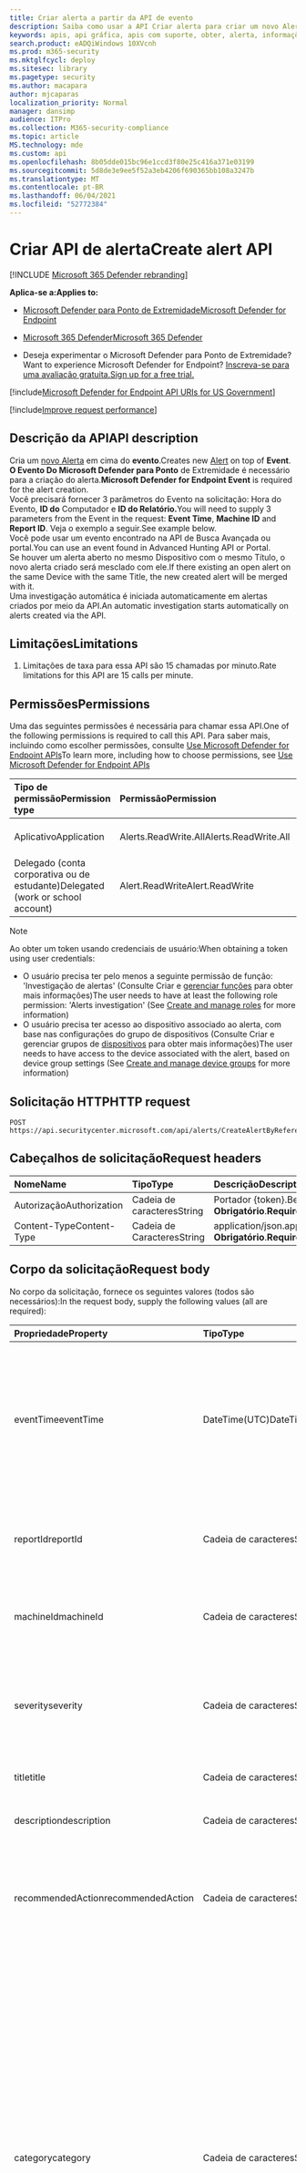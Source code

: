 ```yaml
---
title: Criar alerta a partir da API de evento
description: Saiba como usar a API Criar alerta para criar um novo Alerta em cima do Evento no Microsoft Defender para Ponto de Extremidade.
keywords: apis, api gráfica, apis com suporte, obter, alerta, informações, id
search.product: eADQiWindows 10XVcnh
ms.prod: m365-security
ms.mktglfcycl: deploy
ms.sitesec: library
ms.pagetype: security
ms.author: macapara
author: mjcaparas
localization_priority: Normal
manager: dansimp
audience: ITPro
ms.collection: M365-security-compliance
ms.topic: article
MS.technology: mde
ms.custom: api
ms.openlocfilehash: 8b05dde015bc96e1ccd3f80e25c416a371e03199
ms.sourcegitcommit: 5d8de3e9ee5f52a3eb4206f690365bb108a3247b
ms.translationtype: MT
ms.contentlocale: pt-BR
ms.lasthandoff: 06/04/2021
ms.locfileid: "52772384"
---
```

# <a name="create-alert-api"></a><span data-ttu-id="30e75-104">Criar API de alerta</span><span class="sxs-lookup"><span data-stu-id="30e75-104">Create alert API</span></span>

[!INCLUDE [Microsoft 365 Defender rebranding](../../includes/microsoft-defender.md)]

<span data-ttu-id="30e75-105">**Aplica-se a:**</span><span class="sxs-lookup"><span data-stu-id="30e75-105">**Applies to:**</span></span>
- [<span data-ttu-id="30e75-106">Microsoft Defender para Ponto de Extremidade</span><span class="sxs-lookup"><span data-stu-id="30e75-106">Microsoft Defender for Endpoint</span></span>](https://go.microsoft.com/fwlink/p/?linkid=2154037)
- [<span data-ttu-id="30e75-107">Microsoft 365 Defender</span><span class="sxs-lookup"><span data-stu-id="30e75-107">Microsoft 365 Defender</span></span>](https://go.microsoft.com/fwlink/?linkid=2118804)

- <span data-ttu-id="30e75-108">Deseja experimentar o Microsoft Defender para Ponto de Extremidade?</span><span class="sxs-lookup"><span data-stu-id="30e75-108">Want to experience Microsoft Defender for Endpoint?</span></span> [<span data-ttu-id="30e75-109">Inscreva-se para uma avaliação gratuita.</span><span class="sxs-lookup"><span data-stu-id="30e75-109">Sign up for a free trial.</span></span>](https://www.microsoft.com/microsoft-365/windows/microsoft-defender-atp?ocid=docs-wdatp-exposedapis-abovefoldlink) 

[!include[Microsoft Defender for Endpoint API URIs for US Government](../../includes/microsoft-defender-api-usgov.md)]

[!include[Improve request performance](../../includes/improve-request-performance.md)]


## <a name="api-description"></a><span data-ttu-id="30e75-110">Descrição da API</span><span class="sxs-lookup"><span data-stu-id="30e75-110">API description</span></span>
<span data-ttu-id="30e75-111">Cria um [novo Alerta](alerts.md) em cima do **evento**.</span><span class="sxs-lookup"><span data-stu-id="30e75-111">Creates new [Alert](alerts.md) on top of **Event**.</span></span>
<br><span data-ttu-id="30e75-112">**O Evento Do Microsoft Defender para Ponto** de Extremidade é necessário para a criação do alerta.</span><span class="sxs-lookup"><span data-stu-id="30e75-112">**Microsoft Defender for Endpoint Event** is required for the alert creation.</span></span>
<br><span data-ttu-id="30e75-113">Você precisará fornecer 3 parâmetros do Evento na solicitação: Hora do Evento, **ID do** Computador e **ID do Relatório.**</span><span class="sxs-lookup"><span data-stu-id="30e75-113">You will need to supply 3 parameters from the Event in the request: **Event Time**, **Machine ID** and **Report ID**.</span></span> <span data-ttu-id="30e75-114">Veja o exemplo a seguir.</span><span class="sxs-lookup"><span data-stu-id="30e75-114">See example below.</span></span>
<br><span data-ttu-id="30e75-115">Você pode usar um evento encontrado na API de Busca Avançada ou portal.</span><span class="sxs-lookup"><span data-stu-id="30e75-115">You can use an event found in Advanced Hunting API or Portal.</span></span>
<br><span data-ttu-id="30e75-116">Se houver um alerta aberto no mesmo Dispositivo com o mesmo Título, o novo alerta criado será mesclado com ele.</span><span class="sxs-lookup"><span data-stu-id="30e75-116">If there existing an open alert on the same Device with the same Title, the new created alert will be merged with it.</span></span>
<br><span data-ttu-id="30e75-117">Uma investigação automática é iniciada automaticamente em alertas criados por meio da API.</span><span class="sxs-lookup"><span data-stu-id="30e75-117">An automatic investigation starts automatically on alerts created via the API.</span></span>


## <a name="limitations"></a><span data-ttu-id="30e75-118">Limitações</span><span class="sxs-lookup"><span data-stu-id="30e75-118">Limitations</span></span>
1. <span data-ttu-id="30e75-119">Limitações de taxa para essa API são 15 chamadas por minuto.</span><span class="sxs-lookup"><span data-stu-id="30e75-119">Rate limitations for this API are 15 calls per minute.</span></span>


## <a name="permissions"></a><span data-ttu-id="30e75-120">Permissões</span><span class="sxs-lookup"><span data-stu-id="30e75-120">Permissions</span></span>

<span data-ttu-id="30e75-121">Uma das seguintes permissões é necessária para chamar essa API.</span><span class="sxs-lookup"><span data-stu-id="30e75-121">One of the following permissions is required to call this API.</span></span> <span data-ttu-id="30e75-122">Para saber mais, incluindo como escolher permissões, consulte [Use Microsoft Defender for Endpoint APIs](apis-intro.md)</span><span class="sxs-lookup"><span data-stu-id="30e75-122">To learn more, including how to choose permissions, see [Use Microsoft Defender for Endpoint APIs](apis-intro.md)</span></span>

<span data-ttu-id="30e75-123">Tipo de permissão</span><span class="sxs-lookup"><span data-stu-id="30e75-123">Permission type</span></span> |   <span data-ttu-id="30e75-124">Permissão</span><span class="sxs-lookup"><span data-stu-id="30e75-124">Permission</span></span>  |   <span data-ttu-id="30e75-125">Nome de exibição de permissão</span><span class="sxs-lookup"><span data-stu-id="30e75-125">Permission display name</span></span>
:---|:---|:---
<span data-ttu-id="30e75-126">Aplicativo</span><span class="sxs-lookup"><span data-stu-id="30e75-126">Application</span></span> |   <span data-ttu-id="30e75-127">Alerts.ReadWrite.All</span><span class="sxs-lookup"><span data-stu-id="30e75-127">Alerts.ReadWrite.All</span></span> |  <span data-ttu-id="30e75-128">'Ler e gravar todos os alertas'</span><span class="sxs-lookup"><span data-stu-id="30e75-128">'Read and write all alerts'</span></span>
<span data-ttu-id="30e75-129">Delegado (conta corporativa ou de estudante)</span><span class="sxs-lookup"><span data-stu-id="30e75-129">Delegated (work or school account)</span></span> | <span data-ttu-id="30e75-130">Alert.ReadWrite</span><span class="sxs-lookup"><span data-stu-id="30e75-130">Alert.ReadWrite</span></span> | <span data-ttu-id="30e75-131">'Alertas de leitura e gravação'</span><span class="sxs-lookup"><span data-stu-id="30e75-131">'Read and write alerts'</span></span>

>[!Note]
> <span data-ttu-id="30e75-132">Ao obter um token usando credenciais de usuário:</span><span class="sxs-lookup"><span data-stu-id="30e75-132">When obtaining a token using user credentials:</span></span>
>- <span data-ttu-id="30e75-133">O usuário precisa ter pelo menos a seguinte permissão de função: 'Investigação de alertas' (Consulte Criar e [gerenciar funções](user-roles.md) para obter mais informações)</span><span class="sxs-lookup"><span data-stu-id="30e75-133">The user needs to have at least the following role permission: 'Alerts investigation' (See [Create and manage roles](user-roles.md) for more information)</span></span>
>- <span data-ttu-id="30e75-134">O usuário precisa ter acesso ao dispositivo associado ao alerta, com base nas configurações do grupo de dispositivos (Consulte Criar e gerenciar grupos de [dispositivos](machine-groups.md) para obter mais informações)</span><span class="sxs-lookup"><span data-stu-id="30e75-134">The user needs to have access to the device associated with the alert, based on device group settings (See [Create and manage device groups](machine-groups.md) for more information)</span></span>

## <a name="http-request"></a><span data-ttu-id="30e75-135">Solicitação HTTP</span><span class="sxs-lookup"><span data-stu-id="30e75-135">HTTP request</span></span>

```
POST https://api.securitycenter.microsoft.com/api/alerts/CreateAlertByReference
```

## <a name="request-headers"></a><span data-ttu-id="30e75-136">Cabeçalhos de solicitação</span><span class="sxs-lookup"><span data-stu-id="30e75-136">Request headers</span></span>

<span data-ttu-id="30e75-137">Nome</span><span class="sxs-lookup"><span data-stu-id="30e75-137">Name</span></span> | <span data-ttu-id="30e75-138">Tipo</span><span class="sxs-lookup"><span data-stu-id="30e75-138">Type</span></span> | <span data-ttu-id="30e75-139">Descrição</span><span class="sxs-lookup"><span data-stu-id="30e75-139">Description</span></span>
:---|:---|:---
<span data-ttu-id="30e75-140">Autorização</span><span class="sxs-lookup"><span data-stu-id="30e75-140">Authorization</span></span> | <span data-ttu-id="30e75-141">Cadeia de caracteres</span><span class="sxs-lookup"><span data-stu-id="30e75-141">String</span></span> | <span data-ttu-id="30e75-142">Portador {token}.</span><span class="sxs-lookup"><span data-stu-id="30e75-142">Bearer {token}.</span></span> <span data-ttu-id="30e75-143">**Obrigatório**.</span><span class="sxs-lookup"><span data-stu-id="30e75-143">**Required**.</span></span>
<span data-ttu-id="30e75-144">Content-Type</span><span class="sxs-lookup"><span data-stu-id="30e75-144">Content-Type</span></span> | <span data-ttu-id="30e75-145">Cadeia de Caracteres</span><span class="sxs-lookup"><span data-stu-id="30e75-145">String</span></span> | <span data-ttu-id="30e75-146">application/json.</span><span class="sxs-lookup"><span data-stu-id="30e75-146">application/json.</span></span> <span data-ttu-id="30e75-147">**Obrigatório**.</span><span class="sxs-lookup"><span data-stu-id="30e75-147">**Required**.</span></span>

## <a name="request-body"></a><span data-ttu-id="30e75-148">Corpo da solicitação</span><span class="sxs-lookup"><span data-stu-id="30e75-148">Request body</span></span>

<span data-ttu-id="30e75-149">No corpo da solicitação, fornece os seguintes valores (todos são necessários):</span><span class="sxs-lookup"><span data-stu-id="30e75-149">In the request body, supply the following values (all are required):</span></span>

<span data-ttu-id="30e75-150">Propriedade</span><span class="sxs-lookup"><span data-stu-id="30e75-150">Property</span></span> | <span data-ttu-id="30e75-151">Tipo</span><span class="sxs-lookup"><span data-stu-id="30e75-151">Type</span></span> | <span data-ttu-id="30e75-152">Descrição</span><span class="sxs-lookup"><span data-stu-id="30e75-152">Description</span></span>
:---|:---|:---
<span data-ttu-id="30e75-153">eventTime</span><span class="sxs-lookup"><span data-stu-id="30e75-153">eventTime</span></span> | <span data-ttu-id="30e75-154">DateTime(UTC)</span><span class="sxs-lookup"><span data-stu-id="30e75-154">DateTime(UTC)</span></span> | <span data-ttu-id="30e75-155">O tempo preciso do evento como cadeia de caracteres, conforme obtido da busca avançada.</span><span class="sxs-lookup"><span data-stu-id="30e75-155">The precise time of the event as string, as obtained from advanced hunting.</span></span> <span data-ttu-id="30e75-156">por exemplo, ```2018-08-03T16:45:21.7115183Z``` **obrigatório.**</span><span class="sxs-lookup"><span data-stu-id="30e75-156">e.g. ```2018-08-03T16:45:21.7115183Z``` **Required**.</span></span>
<span data-ttu-id="30e75-157">reportId</span><span class="sxs-lookup"><span data-stu-id="30e75-157">reportId</span></span> | <span data-ttu-id="30e75-158">Cadeia de caracteres</span><span class="sxs-lookup"><span data-stu-id="30e75-158">String</span></span> | <span data-ttu-id="30e75-159">O reportId do evento, conforme obtido da busca avançada.</span><span class="sxs-lookup"><span data-stu-id="30e75-159">The reportId of the event, as obtained from advanced hunting.</span></span> <span data-ttu-id="30e75-160">**Obrigatório**.</span><span class="sxs-lookup"><span data-stu-id="30e75-160">**Required**.</span></span>
<span data-ttu-id="30e75-161">machineId</span><span class="sxs-lookup"><span data-stu-id="30e75-161">machineId</span></span> | <span data-ttu-id="30e75-162">Cadeia de caracteres</span><span class="sxs-lookup"><span data-stu-id="30e75-162">String</span></span> | <span data-ttu-id="30e75-163">ID do dispositivo no qual o evento foi identificado.</span><span class="sxs-lookup"><span data-stu-id="30e75-163">Id of the device on which the event was identified.</span></span> <span data-ttu-id="30e75-164">**Obrigatório**.</span><span class="sxs-lookup"><span data-stu-id="30e75-164">**Required**.</span></span>
<span data-ttu-id="30e75-165">severity</span><span class="sxs-lookup"><span data-stu-id="30e75-165">severity</span></span> | <span data-ttu-id="30e75-166">Cadeia de caracteres</span><span class="sxs-lookup"><span data-stu-id="30e75-166">String</span></span> | <span data-ttu-id="30e75-167">Gravidade do alerta.</span><span class="sxs-lookup"><span data-stu-id="30e75-167">Severity of the alert.</span></span> <span data-ttu-id="30e75-168">Os valores da propriedade são: 'Low', 'Medium' e 'High'.</span><span class="sxs-lookup"><span data-stu-id="30e75-168">The property values are: 'Low', 'Medium' and 'High'.</span></span> <span data-ttu-id="30e75-169">**Obrigatório**.</span><span class="sxs-lookup"><span data-stu-id="30e75-169">**Required**.</span></span>
<span data-ttu-id="30e75-170">title</span><span class="sxs-lookup"><span data-stu-id="30e75-170">title</span></span> | <span data-ttu-id="30e75-171">Cadeia de caracteres</span><span class="sxs-lookup"><span data-stu-id="30e75-171">String</span></span> | <span data-ttu-id="30e75-172">Título do alerta.</span><span class="sxs-lookup"><span data-stu-id="30e75-172">Title for the alert.</span></span> <span data-ttu-id="30e75-173">**Obrigatório**.</span><span class="sxs-lookup"><span data-stu-id="30e75-173">**Required**.</span></span>
<span data-ttu-id="30e75-174">description</span><span class="sxs-lookup"><span data-stu-id="30e75-174">description</span></span> | <span data-ttu-id="30e75-175">Cadeia de caracteres</span><span class="sxs-lookup"><span data-stu-id="30e75-175">String</span></span> | <span data-ttu-id="30e75-176">Descrição do alerta.</span><span class="sxs-lookup"><span data-stu-id="30e75-176">Description of the alert.</span></span> <span data-ttu-id="30e75-177">**Obrigatório**.</span><span class="sxs-lookup"><span data-stu-id="30e75-177">**Required**.</span></span>
<span data-ttu-id="30e75-178">recommendedAction</span><span class="sxs-lookup"><span data-stu-id="30e75-178">recommendedAction</span></span>| <span data-ttu-id="30e75-179">Cadeia de caracteres</span><span class="sxs-lookup"><span data-stu-id="30e75-179">String</span></span> | <span data-ttu-id="30e75-180">Ação recomendada pelo agente de segurança ao analisar o alerta.</span><span class="sxs-lookup"><span data-stu-id="30e75-180">Action that is recommended to be taken by security officer when analyzing the alert.</span></span> <span data-ttu-id="30e75-181">**Obrigatório**.</span><span class="sxs-lookup"><span data-stu-id="30e75-181">**Required**.</span></span>
<span data-ttu-id="30e75-182">category</span><span class="sxs-lookup"><span data-stu-id="30e75-182">category</span></span>| <span data-ttu-id="30e75-183">Cadeia de caracteres</span><span class="sxs-lookup"><span data-stu-id="30e75-183">String</span></span> | <span data-ttu-id="30e75-184">Categoria do alerta.</span><span class="sxs-lookup"><span data-stu-id="30e75-184">Category of the alert.</span></span> <span data-ttu-id="30e75-185">Os valores da propriedade são: "Geral", "CommandAndControl", "Collection", "CredentialAccess", "DefenseEvasion", "Discovery", "Exfiltração", "Exploit", "Execution", "InitialAccess", "LateralMovement", "Malware", "Persistência", "PrivilegeEscalation", "Ransomware", "SuspiciousActivity" **Required**.</span><span class="sxs-lookup"><span data-stu-id="30e75-185">The property values are: "General", "CommandAndControl", "Collection", "CredentialAccess", "DefenseEvasion", "Discovery", "Exfiltration", "Exploit", "Execution", "InitialAccess", "LateralMovement", "Malware", "Persistence", "PrivilegeEscalation", "Ransomware", "SuspiciousActivity" **Required**.</span></span>

## <a name="response"></a><span data-ttu-id="30e75-186">Resposta</span><span class="sxs-lookup"><span data-stu-id="30e75-186">Response</span></span>

<span data-ttu-id="30e75-187">Se tiver êxito, este método retornará 200 OK e um novo objeto [de](alerts.md) alerta no corpo da resposta.</span><span class="sxs-lookup"><span data-stu-id="30e75-187">If successful, this method returns 200 OK, and a new [alert](alerts.md) object in the response body.</span></span> <span data-ttu-id="30e75-188">Se o evento com as propriedades especificadas (_reportId,_ _eventTime_ e _machineId_) não for encontrado - 404 Não Encontrado.</span><span class="sxs-lookup"><span data-stu-id="30e75-188">If event with the specified properties (_reportId_, _eventTime_ and _machineId_) was not found - 404 Not Found.</span></span>

## <a name="example"></a><span data-ttu-id="30e75-189">Exemplo</span><span class="sxs-lookup"><span data-stu-id="30e75-189">Example</span></span>

<span data-ttu-id="30e75-190">**Solicitação**</span><span class="sxs-lookup"><span data-stu-id="30e75-190">**Request**</span></span>

<span data-ttu-id="30e75-191">Este é um exemplo da solicitação.</span><span class="sxs-lookup"><span data-stu-id="30e75-191">Here is an example of the request.</span></span>

```http
POST https://api.securitycenter.microsoft.com/api/alerts/CreateAlertByReference
```

```json
{
    "machineId": "1e5bc9d7e413ddd7902c2932e418702b84d0cc07",
    "severity": "Low",
    "title": "example",
    "description": "example alert",
    "recommendedAction": "nothing",
    "eventTime": "2018-08-03T16:45:21.7115183Z",
    "reportId": "20776",
    "category": "Exploit"
}
```
